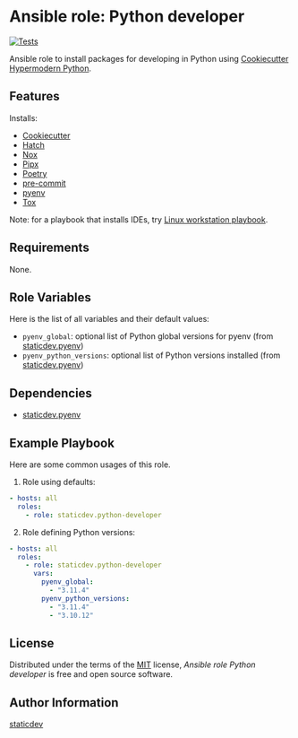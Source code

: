 # Ansible role: Python developer

[![Tests](https://github.com/staticdev/ansible-role-python-developer/workflows/Tests/badge.svg)][tests]

[tests]: https://github.com/staticdev/ansible-role-python-developer/actions?workflow=Tests

Ansible role to install packages for developing in Python using [Cookiecutter Hypermodern Python].

## Features

Installs:

- [Cookiecutter]
- [Hatch]
- [Nox]
- [Pipx]
- [Poetry]
- [pre-commit]
- [pyenv]
- [Tox]

Note: for a playbook that installs IDEs, try [Linux workstation playbook].

## Requirements

None.

## Role Variables

Here is the list of all variables and their default values:

- `pyenv_global`: optional list of Python global versions for pyenv (from [staticdev.pyenv])
- `pyenv_python_versions`: optional list of Python versions installed (from [staticdev.pyenv])

## Dependencies

- [staticdev.pyenv]

## Example Playbook

Here are some common usages of this role.

1. Role using defaults:

```yaml
- hosts: all
  roles:
    - role: staticdev.python-developer
```

2. Role defining Python versions:

```yaml
- hosts: all
  roles:
    - role: staticdev.python-developer
      vars:
        pyenv_global:
          - "3.11.4"
        pyenv_python_versions:
          - "3.11.4"
          - "3.10.12"
```

## License

Distributed under the terms of the [MIT] license,
_Ansible role Python developer_ is free and open source software.

## Author Information

[staticdev]

[cookiecutter]: https://github.com/audreyr/cookiecutter
[cookiecutter hypermodern python]: https://github.com/cjolowicz/cookiecutter-hypermodern-python
[hatch]: https://hatch.pypa.io
[linux workstation playbook]: https://github.com/staticdev/linux-workstation-playbook
[mit]: https://opensource.org/licenses/MIT
[nox]: https://nox.thea.codes/
[pipx]: https://pypa.github.io/pipx/
[poetry]: https://python-poetry.org/
[pre-commit]: https://pre-commit.com/
[pyenv]: https://github.com/pyenv/pyenv
[staticdev]: https://github.com/staticdev
[staticdev.pyenv]: https://galaxy.ansible.com/staticdev/pyenv
[tox]: https://tox.wiki/en/latest/
